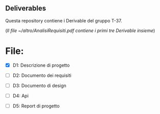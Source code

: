 ## Deliverables

Questa repository contiene i Derivable del gruppo T-37.

(*Il file ~/altro/AnalisiRequisiti.pdf contiene i primi tre Derivable insieme*)

# File:
- [x] D1: Descrizione di progetto
- [ ] D2: Documento dei requisiti
- [ ] D3: Documento di design
- [ ] D4: Api
- [ ] D5: Report di progetto





